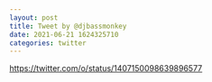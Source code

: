 ```yaml
--- 
layout: post 
title: Tweet by @djbassmonkey 
date: 2021-06-21 1624325710 
categories: twitter 
--- 
```

https://twitter.com/o/status/1407150098639896577